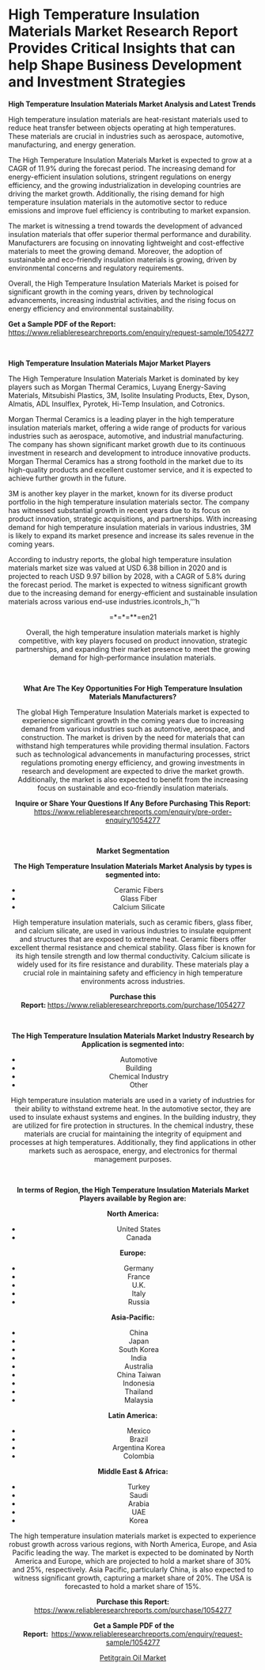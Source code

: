 <p><h1>High Temperature Insulation Materials Market Research Report Provides Critical Insights that can help Shape Business Development and Investment Strategies</h1></p><p><strong>High Temperature Insulation Materials Market Analysis and Latest Trends</strong></p>
<p><p>High temperature insulation materials are heat-resistant materials used to reduce heat transfer between objects operating at high temperatures. These materials are crucial in industries such as aerospace, automotive, manufacturing, and energy generation.</p><p>The High Temperature Insulation Materials Market is expected to grow at a CAGR of 11.9% during the forecast period. The increasing demand for energy-efficient insulation solutions, stringent regulations on energy efficiency, and the growing industrialization in developing countries are driving the market growth. Additionally, the rising demand for high temperature insulation materials in the automotive sector to reduce emissions and improve fuel efficiency is contributing to market expansion.</p><p>The market is witnessing a trend towards the development of advanced insulation materials that offer superior thermal performance and durability. Manufacturers are focusing on innovating lightweight and cost-effective materials to meet the growing demand. Moreover, the adoption of sustainable and eco-friendly insulation materials is growing, driven by environmental concerns and regulatory requirements.</p><p>Overall, the High Temperature Insulation Materials Market is poised for significant growth in the coming years, driven by technological advancements, increasing industrial activities, and the rising focus on energy efficiency and environmental sustainability.</p></p>
<p><strong>Get a Sample PDF of the Report:&nbsp;</strong> <a href="https://www.reliableresearchreports.com/enquiry/request-sample/1054277">https://www.reliableresearchreports.com/enquiry/request-sample/1054277</a></p>
<p>&nbsp;</p>
<p><strong>High Temperature Insulation Materials Major Market Players</strong></p>
<p><p>The High Temperature Insulation Materials Market is dominated by key players such as Morgan Thermal Ceramics, Luyang Energy-Saving Materials, Mitsubishi Plastics, 3M, Isolite Insulating Products, Etex, Dyson, Almatis, ADL Insulflex, Pyrotek, Hi-Temp Insulation, and Cotronics.</p><p>Morgan Thermal Ceramics is a leading player in the high temperature insulation materials market, offering a wide range of products for various industries such as aerospace, automotive, and industrial manufacturing. The company has shown significant market growth due to its continuous investment in research and development to introduce innovative products. Morgan Thermal Ceramics has a strong foothold in the market due to its high-quality products and excellent customer service, and it is expected to achieve further growth in the future.</p><p>3M is another key player in the market, known for its diverse product portfolio in the high temperature insulation materials sector. The company has witnessed substantial growth in recent years due to its focus on product innovation, strategic acquisitions, and partnerships. With increasing demand for high temperature insulation materials in various industries, 3M is likely to expand its market presence and increase its sales revenue in the coming years.</p><p>According to industry reports, the global high temperature insulation materials market size was valued at USD 6.38 billion in 2020 and is projected to reach USD 9.97 billion by 2028, with a CAGR of 5.8% during the forecast period. The market is expected to witness significant growth due to the increasing demand for energy-efficient and sustainable insulation materials across various end-use industries.icontrols_h,’’’h<header>=*=*=**=en21</p><p>Overall, the high temperature insulation materials market is highly competitive, with key players focused on product innovation, strategic partnerships, and expanding their market presence to meet the growing demand for high-performance insulation materials.</p></p>
<p>&nbsp;</p>
<p><strong>What Are The Key Opportunities For High Temperature Insulation Materials Manufacturers?</strong></p>
<p><p>The global High Temperature Insulation Materials market is expected to experience significant growth in the coming years due to increasing demand from various industries such as automotive, aerospace, and construction. The market is driven by the need for materials that can withstand high temperatures while providing thermal insulation. Factors such as technological advancements in manufacturing processes, strict regulations promoting energy efficiency, and growing investments in research and development are expected to drive the market growth. Additionally, the market is also expected to benefit from the increasing focus on sustainable and eco-friendly insulation materials.</p></p>
<p><strong>Inquire or Share Your Questions If Any Before Purchasing This Report:</strong> <a href="https://www.reliableresearchreports.com/enquiry/pre-order-enquiry/1054277">https://www.reliableresearchreports.com/enquiry/pre-order-enquiry/1054277</a></p>
<p>&nbsp;</p>
<p><strong>Market Segmentation</strong></p>
<p><strong>The High Temperature Insulation Materials Market Analysis by types is segmented into:</strong></p>
<p><ul><li>Ceramic Fibers</li><li>Glass Fiber</li><li>Calcium Silicate</li></ul></p>
<p><p>High temperature insulation materials, such as ceramic fibers, glass fiber, and calcium silicate, are used in various industries to insulate equipment and structures that are exposed to extreme heat. Ceramic fibers offer excellent thermal resistance and chemical stability. Glass fiber is known for its high tensile strength and low thermal conductivity. Calcium silicate is widely used for its fire resistance and durability. These materials play a crucial role in maintaining safety and efficiency in high temperature environments across industries.</p></p>
<p><strong>Purchase this Report:&nbsp;</strong><a href="https://www.reliableresearchreports.com/purchase/1054277">https://www.reliableresearchreports.com/purchase/1054277</a></p>
<p>&nbsp;</p>
<p><strong>The High Temperature Insulation Materials Market Industry Research by Application is segmented into:</strong></p>
<p><ul><li>Automotive</li><li>Building</li><li>Chemical Industry</li><li>Other</li></ul></p>
<p><p>High temperature insulation materials are used in a variety of industries for their ability to withstand extreme heat. In the automotive sector, they are used to insulate exhaust systems and engines. In the building industry, they are utilized for fire protection in structures. In the chemical industry, these materials are crucial for maintaining the integrity of equipment and processes at high temperatures. Additionally, they find applications in other markets such as aerospace, energy, and electronics for thermal management purposes.</p></p>
<p>&nbsp;</p>
<p><strong>In terms of Region, the High Temperature Insulation Materials Market Players available by Region are:</strong></p>
<p>
    <p> <strong> North America: </strong>
        <ul>
            <li>United States</li>
            <li>Canada</li>
        </ul>
        </p> 
    <p> <strong> Europe: </strong>
        <ul>
            <li>Germany</li>
            <li>France</li>
            <li>U.K.</li>
            <li>Italy</li>
            <li>Russia</li>
        </ul>
        </p> 
    <p> <strong> Asia-Pacific: </strong>
        <ul>
            <li>China</li>
            <li>Japan</li>
            <li>South Korea</li>
            <li>India</li>
            <li>Australia</li>
            <li>China Taiwan</li>
            <li>Indonesia</li>
            <li>Thailand</li>
            <li>Malaysia</li>
        </ul>
        </p> 
    <p> <strong> Latin America: </strong>
        <ul>
            <li>Mexico</li>
            <li>Brazil</li>
            <li>Argentina Korea</li>
            <li>Colombia</li>
        </ul>
        </p> 
    <p> <strong> Middle East & Africa: </strong>
        <ul>
            <li>Turkey</li>
            <li>Saudi</li>
            <li>Arabia</li>
            <li>UAE</li>
            <li>Korea</li>
        </ul>
    </p>
    </p>
<p><p>The high temperature insulation materials market is expected to experience robust growth across various regions, with North America, Europe, and Asia Pacific leading the way. The market is expected to be dominated by North America and Europe, which are projected to hold a market share of 30% and 25%, respectively. Asia Pacific, particularly China, is also expected to witness significant growth, capturing a market share of 20%. The USA is forecasted to hold a market share of 15%.</p></p>
<p><strong>Purchase this Report: </strong><a href="https://www.reliableresearchreports.com/purchase/1054277">https://www.reliableresearchreports.com/purchase/1054277</a></p>
<p>&nbsp;<strong>Get a Sample PDF of the Report:&nbsp;&nbsp;</strong><a href="https://www.reliableresearchreports.com/enquiry/request-sample/1054277">https://www.reliableresearchreports.com/enquiry/request-sample/1054277</a></p>
<p><strong></strong></p>
<p><p><a href="https://natural-crush-b99.notion.site/Global-Petitgrain-Oil-Market-by-Types-Applications-and-Major-Players-with-Regional-Growth-Rate-An-5c076dd57ca34649a863a15d57fc4d2a">Petitgrain Oil Market</a></p></p>